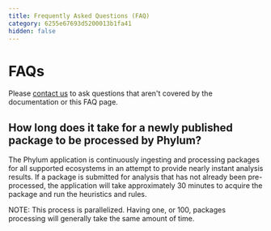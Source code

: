 ```yaml
---
title: Frequently Asked Questions (FAQ)
category: 6255e67693d5200013b1fa41
hidden: false
---
```


# FAQs

Please [contact us][contact] to ask questions that aren't covered by the documentation or this FAQ page.

[contact]: https://docs.phylum.io/docs/contact_us

## How long does it take for a newly published package to be processed by Phylum?

The Phylum application is continuously ingesting and processing packages for all supported ecosystems in an attempt to provide nearly instant analysis results. If a package is submitted for analysis that has not already been pre-processed, the application will take approximately 30 minutes to acquire the package and run the heuristics and rules.

NOTE: This process is parallelized. Having one, or 100, packages processing will generally take the same amount of time.
